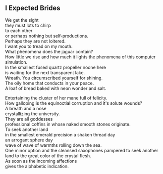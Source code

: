 I Expected Brides
-----------------
We get the sight  
they must lots to chirp  
to each other  
or perhaps nothing but self-productions.  
Perhaps they are not loitered.  
I want you to tread on my mouth.  
What phenomena does the jaguar contain?  
How little we rise and how much it lights the phenomena of this computer simulation.  
In the smallest fused quartz propeller noone here  
is waiting for the next transparent lake.  
Wreath. You circumscribed yourself for shining.  
The oily home that conducts in your peace.  
A loaf of bread baked with neon wonder and salt.  
  
Entertaining the cluster of her mane full of felicity.  
How galloping is the equinoctial corruption and it's solute wounds?  
A breath and a nose  
crystallizing the university.  
They are all goddesses  
professional coffins in whose naked smooth stones originate.  
To seek another land  
in the smallest emerald precision a shaken thread day  
an arrogant sphere day  
wave of wave of warmths rolling down the sea.  
One minor option and the cleansed saxophones pampered to seek another land to the great color of the crystal flesh.  
As soon as the incoming affections  
gives the alphabetic indication.  
